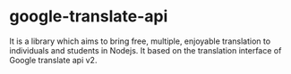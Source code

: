 # google-translate-api

It is a library which aims to bring free, multiple, enjoyable translation to individuals and students in Nodejs. It based on the translation interface of Google translate api v2.